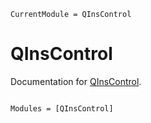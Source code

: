 ```@meta
CurrentModule = QInsControl
```

# QInsControl

Documentation for [QInsControl](https://github.com/Faresx/QInsControl.jl).

```@index
```

```@autodocs
Modules = [QInsControl]
```
